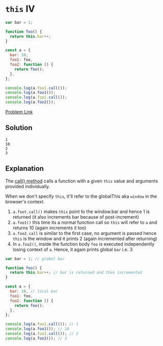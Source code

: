 # `this` IV

```js
var bar = 1;

function foo() {
  return this.bar++;
}

const a = {
  bar: 10,
  foo1: foo,
  foo2: function () {
    return foo();
  },
};

console.log(a.foo1.call());
console.log(a.foo1());
console.log(a.foo2.call());
console.log(a.foo2());
```

[Problem Link](https://bigfrontend.dev/quiz/this-4)

## Solution

```
1
10
2
3
```

## Explanation

The [call() method](https://developer.mozilla.org/en-US/docs/Web/JavaScript/Reference/Global_Objects/Function/call) calls a function with a given `this` value and arguments provided individually.

When we don't specify `this`, it'll refer to the globalThis aka `window` in the browser's context.

1. `a.foot.call()` makes `this` point to the window.bar and hence 1 is returned (it also increments bar because of post-increment)
2. `a.foo1()` this time its a normal function call so `this` will refer to `a` and returns 10 (again increments it too)
3. `a.foo2.call` is similar to the first case, no argument is passed hence `this` is the window and it prints 2 (again incremented after returning)
4. In `a.foo2()`, inside the function body `foo` is executed independently losing context of `a`. Hence, it again prints global `bar` i.e. 3

```js
var bar = 1; // global bar

function foo() {
  return this.bar++; // bar is returned and then incremented
}

const a = {
  bar: 10, // local bar
  foo1: foo,
  foo2: function () {
    return foo();
  },
};

console.log(a.foo1.call()); // 1
console.log(a.foo1()); // 10
console.log(a.foo2.call()); // 2
console.log(a.foo2()); // 3
```
